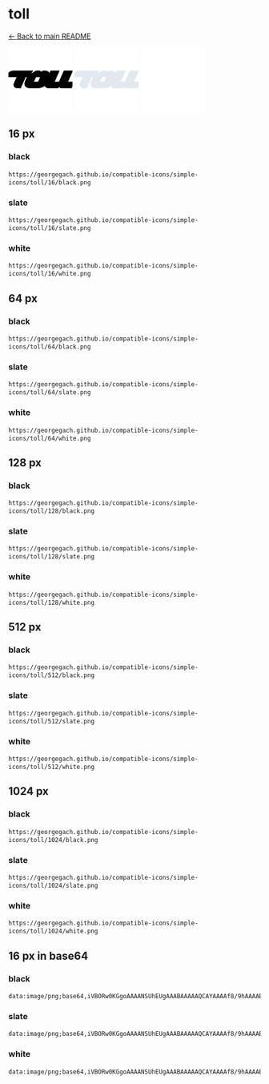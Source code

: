 # toll

[← Back to main README](../../README.md)


<img src="./128/black.png" width="128" alt="toll black icon" />
<img src="./128/slate.png" width="128" alt="toll slate icon" />
<img src="./128/white.png" width="128" alt="toll white icon" />

## 16 px

### black
```
https://georgegach.github.io/compatible-icons/simple-icons/toll/16/black.png
```

### slate
```
https://georgegach.github.io/compatible-icons/simple-icons/toll/16/slate.png
```

### white
```
https://georgegach.github.io/compatible-icons/simple-icons/toll/16/white.png
```

## 64 px

### black
```
https://georgegach.github.io/compatible-icons/simple-icons/toll/64/black.png
```

### slate
```
https://georgegach.github.io/compatible-icons/simple-icons/toll/64/slate.png
```

### white
```
https://georgegach.github.io/compatible-icons/simple-icons/toll/64/white.png
```

## 128 px

### black
```
https://georgegach.github.io/compatible-icons/simple-icons/toll/128/black.png
```

### slate
```
https://georgegach.github.io/compatible-icons/simple-icons/toll/128/slate.png
```

### white
```
https://georgegach.github.io/compatible-icons/simple-icons/toll/128/white.png
```

## 512 px

### black
```
https://georgegach.github.io/compatible-icons/simple-icons/toll/512/black.png
```

### slate
```
https://georgegach.github.io/compatible-icons/simple-icons/toll/512/slate.png
```

### white
```
https://georgegach.github.io/compatible-icons/simple-icons/toll/512/white.png
```

## 1024 px

### black
```
https://georgegach.github.io/compatible-icons/simple-icons/toll/1024/black.png
```

### slate
```
https://georgegach.github.io/compatible-icons/simple-icons/toll/1024/slate.png
```

### white
```
https://georgegach.github.io/compatible-icons/simple-icons/toll/1024/white.png
```

## 16 px in base64

### black
```
data:image/png;base64,iVBORw0KGgoAAAANSUhEUgAAABAAAAAQCAYAAAAf8/9hAAAABmJLR0QA/wD/AP+gvaeTAAAAv0lEQVQ4je3QPU6CYRAE4OfjE0NCDBATpbLGQjpuREHrDfAAJpaewXt4ABsojDGRwpiAiuJ/MDZjYmxpmebNzu7MzrussTIKVLGf9y9usIc7lFhiFwtMolHgHq1/4g98YgtTfIdr4jT1APMyjXN0YzjBBr4yfBC+hmf0cZylRxWcZGsj4mWaY/SwkyStpBqijQfUfyOfhTjEBWZ4xSOucB3uJSZTPGFRxKDMF0ao5EAF3nCJTXQye4vtcO/WWB0/yWgtz0V/h0wAAAAASUVORK5CYII=
```

### slate
```
data:image/png;base64,iVBORw0KGgoAAAANSUhEUgAAABAAAAAQCAYAAAAf8/9hAAAABmJLR0QA/wD/AP+gvaeTAAABIElEQVQ4je3Rv2oUYRiF8ee84wyjZk2WgLtFMG22SecleAvWKb0JQbYWSek1eC2pYyEIZoUw+WN2ZUmcWb73WNikFyvzaw+nOBx48Nd0YteTi5tZlqjvB42qs8HlRZWlGyKqJrOUqCaPHGtpvdjwZAags271A3t8v2zThzwYjTBXhgzoU+yE4mOSKfMGswqbOegt5gr7DvxVwS2ox/pgKSXJoS3ZK0d/jP3aVivpfexPt48TINgmtAAKZmz7M8FL4efACHtMaHCp38lMJd8kfiqARbf8lOaV0Bx8JLRn52NCA+YaCMwzRGtUi/xp1ASE/mx29e1yebhZ7Zy27fco1WgmEKruLqdbX/a6rumzPQBQvTlXqXYzo0Hl1z+/+X/wG87Mi3AvqJC+AAAAAElFTkSuQmCC
```

### white
```
data:image/png;base64,iVBORw0KGgoAAAANSUhEUgAAABAAAAAQCAYAAAAf8/9hAAAABmJLR0QA/wD/AP+gvaeTAAAAyUlEQVQ4je3QvS7DcRTG8c/vXxVSVCMpETHrYhNX0LswGLux2MUVdDQbXYdrYLAxNBIvIUQr+TuWY+natc92Xp7nfHOYa2aViGiih+bU7AG7eEIDNTbxicf0KBHxis6UeYIfrOIZv9lbx2XWA7yXiDjFCk7QwigDa1zhCAUL+MIhbrCNs6qUMsyr7USrM+AOB+gmSSepzrGFN7QKRMQ1+rjAMXawnIYXVFjDUv7qA4uo/gMa2MdtLvcS+xv3ubyXpCNsZG9srtn1B5EkM/hBVxVoAAAAAElFTkSuQmCC
```


